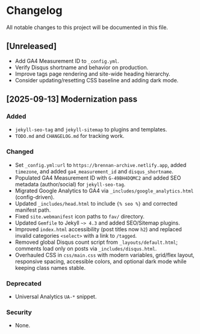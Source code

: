 # Changelog

All notable changes to this project will be documented in this file.

## [Unreleased]
- Add GA4 Measurement ID to `_config.yml`.
- Verify Disqus shortname and behavior on production.
- Improve tags page rendering and site-wide heading hierarchy.
- Consider updating/resetting CSS baseline and adding dark mode.

## [2025-09-13] Modernization pass
### Added
- `jekyll-seo-tag` and `jekyll-sitemap` to plugins and templates.
- `TODO.md` and `CHANGELOG.md` for tracking work.

### Changed
- Set `_config.yml:url` to `https://brennan-archive.netlify.app`, added `timezone`, and added `ga4_measurement_id` and `disqus_shortname`.
- Populated GA4 Measurement ID with `G-49BH4DQMC2` and added SEO metadata (author/social) for `jekyll-seo-tag`.
- Migrated Google Analytics to GA4 via `_includes/google_analytics.html` (config-driven).
- Updated `_includes/head.html` to include `{% seo %}` and corrected manifest path.
- Fixed `site.webmanifest` icon paths to `fav/` directory.
- Updated `Gemfile` to Jekyll `~> 4.3` and added SEO/Sitemap plugins.
- Improved `index.html` accessibility (post titles now `h2`) and replaced invalid categories `<select>` with a link to `/tagged`.
- Removed global Disqus count script from `_layouts/default.html`; comments load only on posts via `_includes/disqus.html`.
- Overhauled CSS in `css/main.css` with modern variables, grid/flex layout, responsive spacing, accessible colors, and optional dark mode while keeping class names stable.

### Deprecated
- Universal Analytics `UA-*` snippet.

### Security
- None.
